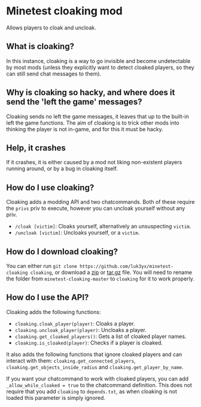 # Minetest cloaking mod

Allows players to cloak and uncloak.

## What is cloaking?

In this instance, cloaking is a way to go invisible and become undetectable by
most mods (unless they explicitly want to detect cloaked players, so they can
still send chat messages to them).

## Why is cloaking so hacky, and where does it send the 'left the game' messages?

Cloaking sends no left the game messages, it leaves that up to the built-in left
the game functions. The aim of cloaking is to trick other mods into thinking the
player is not in-game, and for this it must be hacky.

## Help, it crashes

If it crashes, it is either caused by a mod not liking non-existent players
running around, or by a bug in cloaking itself.

## How do I use cloaking?

Cloaking adds a modding API and two chatcommands. Both of these require the
`privs` priv to execute, however you can uncloak yourself without any priv.

- `/cloak [victim]`: Cloaks yourself, alternatively an unsuspecting `victim`.
- `/uncloak [victim]`: Uncloaks yourself, or a `victim`.

## How do I download cloaking?

You can either run
`git clone https://github.com/luk3yx/minetest-cloaking cloaking`, or download
a  [zip](https://github.com/luk3yx/minetest-cloaking/archive/master.zip) or
[tar.gz](https://github.com/luk3yx/minetest-cloaking/archive/master.tar.gz)
file. You will need to rename the folder from `minetest-cloaking-master` to
`cloaking` for it to work properly.

## How do I use the API?

Cloaking adds the following functions:

- `cloaking.cloak_player(player)`: Cloaks a player.
- `cloaking.uncloak_player(player)`: Uncloaks a player.
- `cloaking.get_cloaked_players()`: Gets a list of cloaked player names.
- `cloaking.is_cloaked(player)`: Checks if a player is cloaked.

It also adds the following functions that ignore cloaked players and can
interact with them:
`cloaking.get_connected_players`, `cloaking.get_objects_inside_radius` and
`cloaking.get_player_by_name`.

If you want your chatcommand to work with cloaked players, you can add
`_allow_while_cloaked = true` to the chatcommand definition. This does not
require that you add `cloaking` to `depends.txt`, as when cloaking is not loaded
this parameter is simply ignored.
